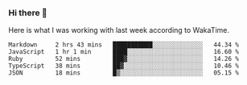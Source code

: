### Hi there 👋

Here is what I was working with last week according to WakaTime. 
<!--START_SECTION:waka-->
```text
Markdown     2 hrs 43 mins   ███████████░░░░░░░░░░░░░░   44.34 % 
JavaScript   1 hr 1 min      ████░░░░░░░░░░░░░░░░░░░░░   16.60 % 
Ruby         52 mins         ███▓░░░░░░░░░░░░░░░░░░░░░   14.26 % 
TypeScript   38 mins         ██▓░░░░░░░░░░░░░░░░░░░░░░   10.46 % 
JSON         18 mins         █▒░░░░░░░░░░░░░░░░░░░░░░░   05.15 % 
```
<!--END_SECTION:waka-->

<!--
**keithort/keithort** is a ✨ _special_ ✨ repository because its `README.md` (this file) appears on your GitHub profile.

Here are some ideas to get you started:

- 🔭 I’m currently working on ...
- 🌱 I’m currently learning ...
- 👯 I’m looking to collaborate on ...
- 🤔 I’m looking for help with ...
- 💬 Ask me about ...
- 📫 How to reach me: ...
- 😄 Pronouns: ...
- ⚡ Fun fact: ...
-->
